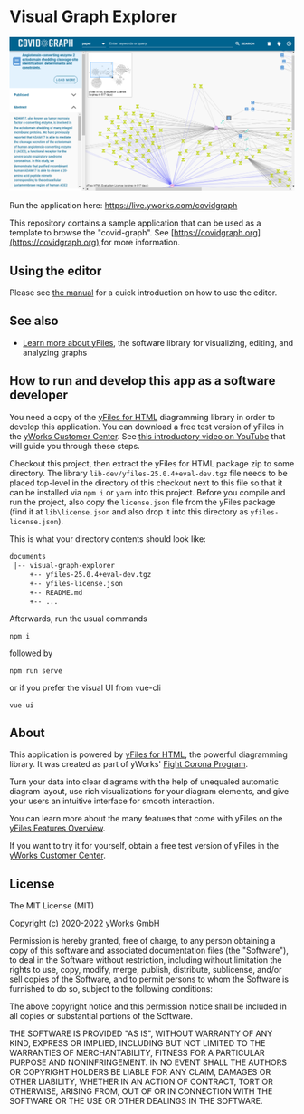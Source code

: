 # Visual Graph Explorer

[![A screenshot of this sample application](docs/screenshot.png)](https://live.yworks.com/covidgraph)

Run the application here: https://live.yworks.com/covidgraph

This repository contains a sample application that can be used as a template to browse the
"covid-graph". See [https://covidgraph.org](https://covidgraph.org) for more information.

## Using the editor

Please see [the manual](./docs/vge-guidance.md) for a quick introduction on how to use the editor.

## See also

- [Learn more about yFiles](https://www.yworks.com/products/yfiles), the software library for visualizing, editing, and analyzing graphs

## How to run and develop this app as a software developer

You need a copy of the [yFiles for HTML](https://www.yworks.com/products/yfiles-for-html) diagramming library in order
to develop this application. You can download a free test version of yFiles in the
[yWorks Customer Center](https://my.yworks.com/signup?product=YFILES_HTML_EVAL). See [this introductory video on YouTube](https://www.youtube.com/watch?v=yzRAB-oP_uw) that will guide you through these steps.

Checkout this project, then extract the yFiles for HTML package zip to some directory. The library `lib-dev/yfiles-25.0.4+eval-dev.tgz` file needs to be placed top-level in the directory of this checkout next to this file so that it can be installed via `npm i` or `yarn` into this project.
Before you compile and run the project, also copy the `license.json` file from the yFiles package (find it at `lib\license.json` and also drop it into this directory as `yfiles-license.json`).

This is what your directory contents should look like:

```
documents
 |-- visual-graph-explorer
     +-- yfiles-25.0.4+eval-dev.tgz
     +-- yfiles-license.json
     +-- README.md
     +-- ...
```

Afterwards, run the usual commands

```
npm i
```

followed by

```
npm run serve
```

or if you prefer the visual UI from vue-cli

```
vue ui
```

## About

This application is powered by [yFiles for HTML](https://www.yworks.com/products/yfiles-for-html), the powerful
diagramming library. It was created as part of yWorks' [Fight Corona Program](https://www.yworks.com/support/fightcorona).

Turn your data into clear diagrams with the help of unequaled automatic diagram layout, use rich visualizations for your
diagram elements, and give your users an intuitive interface for smooth interaction.

You can learn more about the many features that come with yFiles
on the [yFiles Features Overview](https://www.yworks.com/products/yfiles/features).

If you want to try it for yourself, obtain a free test version of yFiles in the
[yWorks Customer Center](https://my.yworks.com/signup?product=YFILES_HTML_EVAL).

## License

The MIT License (MIT)

Copyright (c) 2020-2022 yWorks GmbH

Permission is hereby granted, free of charge, to any person obtaining a copy of this software and associated documentation files (the "Software"), to deal in the Software without restriction, including without limitation the rights to use, copy, modify, merge, publish, distribute, sublicense, and/or sell copies of the Software, and to permit persons to whom the Software is furnished to do so, subject to the following conditions:

The above copyright notice and this permission notice shall be included in all copies or substantial portions of the Software.

THE SOFTWARE IS PROVIDED "AS IS", WITHOUT WARRANTY OF ANY KIND, EXPRESS OR IMPLIED, INCLUDING BUT NOT LIMITED TO THE WARRANTIES OF MERCHANTABILITY, FITNESS FOR A PARTICULAR PURPOSE AND NONINFRINGEMENT. IN NO EVENT SHALL THE AUTHORS OR COPYRIGHT HOLDERS BE LIABLE FOR ANY CLAIM, DAMAGES OR OTHER LIABILITY, WHETHER IN AN ACTION OF CONTRACT, TORT OR OTHERWISE, ARISING FROM, OUT OF OR IN CONNECTION WITH THE SOFTWARE OR THE USE OR OTHER DEALINGS IN THE SOFTWARE.
